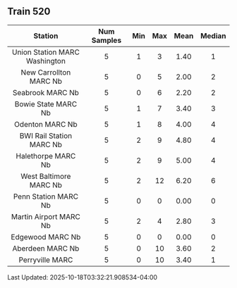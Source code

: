 ## Train 520

| Station | Num Samples | Min | Max | Mean | Median |
| :-----: | :---------: | :-: | :-: | :--: | :----: |
| Union Station MARC Washington | 5 | 1 | 3 | 1.40 | 1 |
| New Carrollton MARC Nb | 5 | 0 | 5 | 2.00 | 2 |
| Seabrook MARC Nb | 5 | 0 | 6 | 2.20 | 2 |
| Bowie State MARC Nb | 5 | 1 | 7 | 3.40 | 3 |
| Odenton MARC Nb | 5 | 1 | 8 | 4.00 | 4 |
| BWI Rail Station MARC Nb | 5 | 2 | 9 | 4.80 | 4 |
| Halethorpe MARC Nb | 5 | 2 | 9 | 5.00 | 4 |
| West Baltimore MARC Nb | 5 | 2 | 12 | 6.20 | 6 |
| Penn Station MARC Nb | 5 | 0 | 0 | 0.00 | 0 |
| Martin Airport MARC Nb | 5 | 2 | 4 | 2.80 | 3 |
| Edgewood MARC Nb | 5 | 0 | 0 | 0.00 | 0 |
| Aberdeen MARC Nb | 5 | 0 | 10 | 3.60 | 2 |
| Perryville MARC | 5 | 0 | 10 | 3.40 | 1 |


Last Updated: 2025-10-18T03:32:21.908534-04:00